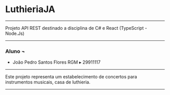 # LuthieriaJA
___________________________________________
Projeto API REST destinado a disciplina de C# 
                e React (TypeScript - Node.Js)
___________________________________________

 ### Aluno ¬
 
- João Pedro Santos Flores
RGM ▸ 29911117
___________________________________________

Este projeto representa um estabelecimento 
de concertos para instrumentos musicais, 
casa de luthieria.
___________________________________________
